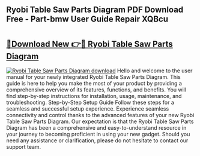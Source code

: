 ## Ryobi Table Saw Parts Diagram PDF Download Free - Part-bmw User Guide Repair XQBcu

# <h2><a href="http://dfh5xxa.blite.top/?on=Ryobi+Table+Saw+Parts+Diagram">🔗Download New 👉🔴 Ryobi Table Saw Parts Diagram</a></h2>

[![Ryobi Table Saw Parts Diagram download](https://i.imgur.com/lujVjoI.png)](http://dfh5xxa.blite.top/?on=Ryobi+Table+Saw+Parts+Diagram)
Hello and welcome to the user manual for your newly integrated Ryobi Table Saw Parts Diagram. This guide is here to help you make the most of your product by providing a comprehensive overview of its features, functions, and benefits. You will find step-by-step instructions for installation, usage, maintenance, and troubleshooting. Step-by-Step Setup Guide Follow these steps for a seamless and successful setup experience. Experience seamless connectivity and control thanks to the advanced features of your new Ryobi Table Saw Parts Diagram. Our expectation is that the Ryobi Table Saw Parts Diagram has been a comprehensive and easy-to-understand resource in your journey to becoming proficient in using your new gadget. Should you need any assistance or clarification, please do not hesitate to contact our support team.
